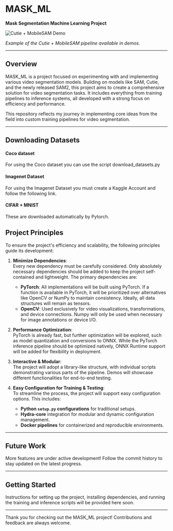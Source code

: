 
# MASK_ML

**Mask Segmentation Machine Learning Project**

![Cutie + MobileSAM Demo](assets/cutie_example.gif)

*Example of the Cutie + MobileSAM pipeline available in demos.*

---

## Overview

MASK_ML is a project focused on experimenting with and implementing various video segmentation models. Building on models like SAM, Cutie, and the newly released SAM2, this project aims to create a comprehensive solution for video segmentation tasks. It includes everything from training pipelines to inference systems, all developed with a strong focus on efficiency and performance.

This repository reflects my journey in implementing core ideas from the field into custom training pipelines for video segmentation.

---

## Downloading Datasets


#### Coco dataset
For using the Coco dataset you can use the script download_datasets.py

#### Imagenet Dataset
For using the Imagenet Dataset you must create a Kaggle Account and follow the following link.

#### CIFAR + MNIST
These are downloaded automatically by Pytorch.

## Project Principles

To ensure the project's efficiency and scalability, the following principles guide its development:

1. **Minimize Dependencies**:  
   Every new dependency must be carefully considered. Only absolutely necessary dependencies should be added to keep the project self-contained and lightweight. The primary dependencies are:
   - **PyTorch**: All implementations will be built using PyTorch. If a function is available in PyTorch, it will be prioritized over alternatives like OpenCV or NumPy to maintain consistency. Ideally, all data structures will remain as tensors.
   - **OpenCV**: Used exclusively for video visualizations, transformations, and device connections. Numpy will only be used when necessary for image annotations or device I/O.

2. **Performance Optimization**:  
   PyTorch is already fast, but further optimization will be explored, such as model quantization and conversions to ONNX. While the PyTorch inference pipeline should be optimized natively, ONNX Runtime support will be added for flexibility in deployment.

3. **Interactive & Modular**:  
   The project will adopt a library-like structure, with individual scripts demonstrating various parts of the pipeline. Demos will showcase different functionalities for end-to-end testing.

4. **Easy Configuration for Training & Testing**:  
   To streamline the process, the project will support easy configuration options. This includes:
   - **Python `setup.py` configurations** for traditional setups.
   - **Hydra-core** integration for modular and dynamic configuration management.
   - **Docker pipelines** for containerized and reproducible environments.

---



## Future Work

More features are under active development! Follow the commit history to stay updated on the latest progress.

---

## Getting Started

Instructions for setting up the project, installing dependencies, and running the training and inference scripts will be provided here soon.

---

Thank you for checking out the MASK_ML project! Contributions and feedback are always welcome.
